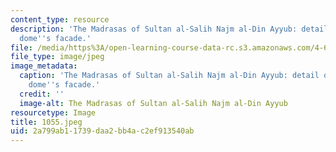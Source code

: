 ```yaml
---
content_type: resource
description: 'The Madrasas of Sultan al-Salih Najm al-Din Ayyub: detail of the funerary
  dome''s facade.'
file: /media/https%3A/open-learning-course-data-rc.s3.amazonaws.com/4-615-the-architecture-of-cairo-spring-2002/2a799ab11739daa2bb4ac2ef913540ab_1055.jpeg
file_type: image/jpeg
image_metadata:
  caption: 'The Madrasas of Sultan al-Salih Najm al-Din Ayyub: detail of the funerary
    dome''s facade.'
  credit: ''
  image-alt: The Madrasas of Sultan al-Salih Najm al-Din Ayyub
resourcetype: Image
title: 1055.jpeg
uid: 2a799ab1-1739-daa2-bb4a-c2ef913540ab
---
```

